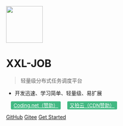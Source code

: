 <img src="https://raw.githubusercontent.com/xuxueli/xxl-job/master/doc/images/xxl-logo.png" width="100" >

# XXL-JOB

> 轻量级分布式任务调度平台

- 开发迅速、学习简单、轻量级、易扩展

<a href="https://e.coding.net/?utm_source=xuxueli&utm_content=xxl-job-document" target="_blank" style="font-size: 0.95em;color: #fff;background-color: var(--theme-color,#42b983);border: 1px solid #42b983;border-radius: 3px;padding: 2px 6px;margin-left: 1em;" >Coding.net（赞助）</a>
<a href="javascript:;" target="_blank" style="font-size: 0.95em;color: #fff;background-color: var(--theme-color,#42b983);border: 1px solid #42b983;border-radius: 3px;padding: 2px 6px;margin-left: 1em;" >又拍云（CDN赞助）</a>

[GitHub](https://github.com/xuxueli/xxl-job/)
[Gitee](http://gitee.com/xuxueli0323/xxl-job)
[Get Started](#《分布式任务调度平台XXL-JOB》)